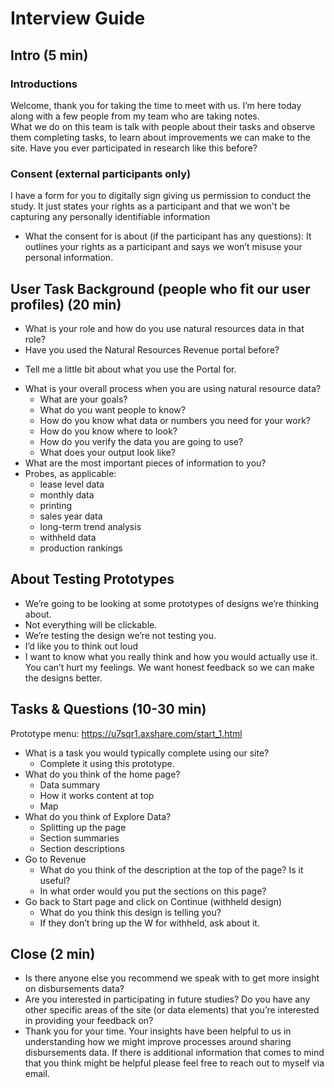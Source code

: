 # Interview Guide

## Intro (5 min)
### Introductions
Welcome, thank you for taking the time to meet with us.  I’m here today along with a few people from my team who are taking notes.  
What we do on this team is talk with people about their tasks and observe them completing tasks, to learn about improvements we can make to the site.  Have you ever participated in research like this before?
### Consent (external participants only)
I have a form for you to digitally sign giving us permission to conduct the study. It just states your rights as a participant and that we won't be capturing any personally identifiable information
* What the consent for is about (if the participant has any questions): It outlines your rights as a participant and says we won’t misuse your personal information.


## User Task Background (people who fit our user profiles) (20 min)
* What is your role and how do you use natural resources data in that role?
* Have you used the Natural Resources Revenue portal before?
 - Tell me a little bit about what you use the Portal for.
* What is your overall process when you are using natural resource data?
  - What are your goals?
  - What do you want people to know?
  - How do you know what data or numbers you need for your work?
  - How do you know where to look?
  - How do you verify the data you are going to use?
  - What does your output look like?
* What are the most important pieces of information to you?
* Probes, as applicable:
  - lease level data
  - monthly data
  - printing
  - sales year data
  - long-term trend analysis
  - withheld data
  - production rankings


## About Testing Prototypes
* We’re going to be looking at some prototypes of designs we’re thinking about.
* Not everything will be clickable.  
* We’re testing the design we’re not testing you.
* I’d like you to think out loud
* I want to know what you really think and how you would actually use it.  You can’t hurt my feelings. We want honest feedback so we can make the designs better.

## Tasks & Questions (10-30 min)
Prototype menu: https://u7sqr1.axshare.com/start_1.html

* What is a task you would typically complete using our site?
  - Complete it using this prototype.
* What do you think of the home page?
  - Data summary
  - How it works content at top
  - Map
* What do you think of Explore Data?
  - Splitting up the page
  - Section summaries
  - Section descriptions
* Go to Revenue
  - What do you think of the description at the top of the page?  Is it useful?
  - In what order would you put the sections on this page?
* Go back to Start page and click on Continue (withheld design)
  - What do you think this design is telling you?
  - If they don’t bring up the W for withheld, ask about it.




## Close (2 min)
* Is there anyone else you recommend we speak with to get more insight on disbursements data?
* Are you interested in participating in future studies? Do you have any other specific areas of the site (or data elements) that you’re interested in providing your feedback on?
* Thank you for your time. Your insights have been helpful to us in understanding how we might improve processes around sharing disbursements data. If there is additional information that comes to mind that you think might be helpful please feel free to reach out to myself via email.
